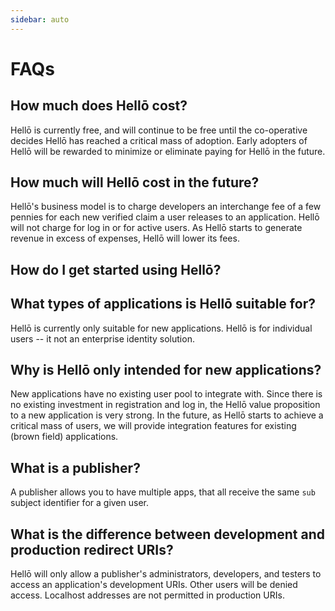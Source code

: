 ```yaml
---
sidebar: auto
---
```


# FAQs

## How much does Hellō cost?

Hellō is currently free, and will continue to be free until the co-operative decides Hellō has reached a critical mass of adoption. Early adopters of Hellō will be rewarded to minimize or eliminate paying for Hellō in the future.

## How much will Hellō cost in the future?

Hellō's business model is to charge developers an interchange fee of a few pennies for each new verified claim a user releases to an application. Hellō will not charge for log in or for active users. As Hellō starts to generate revenue in excess of expenses, Hellō will lower its fees.

## How do I get started using Hellō?

## What types of applications is Hellō suitable for?

Hellō is currently only suitable for new applications. Hellō is for individual users -- it not an enterprise identity solution.

## Why is Hellō only intended for new applications?

New applications have no existing user pool to integrate with. Since there is no existing investment in registration and log in, the Hellō value proposition to a new application is very strong. In the future, as Hellō starts to achieve a critical mass of users, we will provide integration features for existing (brown field) applications.

## What is a publisher?

A publisher allows you to have multiple apps, that all receive the same `sub` subject identifier for a given user.

## What is the difference between development and production redirect URIs?

Hellō will only allow a publisher's administrators, developers, and testers to access an application's development URIs. Other users will be denied access. Localhost addresses are not permitted in production URIs.
